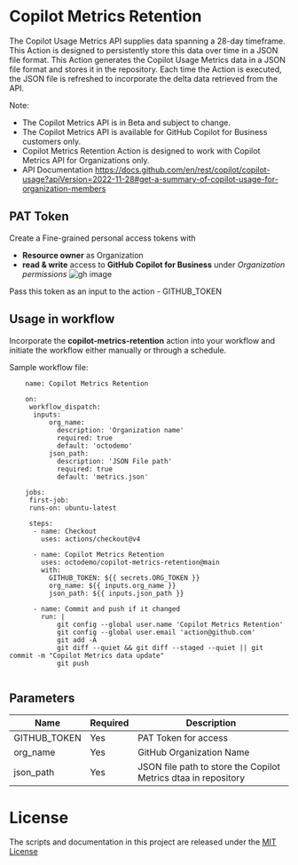 # Copilot Metrics Retention
The Copilot Usage Metrics API supplies data spanning a 28-day timeframe. This Action is designed to persistently store this data over time in a JSON file format. This Action generates the Copilot Usage Metrics data in a JSON file format and stores it in the repository. Each time the Action is executed, the JSON file is refreshed to incorporate the delta data retrieved from the API.

Note: 
- The Copilot Metrics API is in Beta and subject to change.
- The Copilot Metrics API is available for GitHub Copilot for Business customers only.
- Copilot Metrics Retention Action is designed to work with Copilot Metrics API for Organizations only.
- API Documentation https://docs.github.com/en/rest/copilot/copilot-usage?apiVersion=2022-11-28#get-a-summary-of-copilot-usage-for-organization-members



## PAT Token
Create a Fine-grained personal access tokens with 
       
  - **Resource owner** as Organization
  - **read & write** access to **GitHub Copilot for Business** under _Organization permissions_
        ![gh image](https://github.com/octodemo/copilot-metrics-retention/assets/10282550/a9f8750a-ee61-467a-b7d7-059fc16b9ab7)


Pass this token as an input to the action - GITHUB_TOKEN


## Usage in workflow

Incorporate the **copilot-metrics-retention** action into your workflow and initiate the workflow either manually or through a schedule. 

Sample workflow file:

```
    name: Copilot Metrics Retention

    on:
     workflow_dispatch:
      inputs:
          org_name: 
            description: 'Organization name'
            required: true
            default: 'octodemo'
          json_path:
            description: 'JSON File path'
            required: true
            default: 'metrics.json'
         
    jobs:
     first-job:
     runs-on: ubuntu-latest
    
     steps:
      - name: Checkout
        uses: actions/checkout@v4

      - name: Copilot Metrics Retention 
        uses: octodemo/copilot-metrics-retention@main
        with:        
          GITHUB_TOKEN: ${{ secrets.ORG_TOKEN }}
          org_name: ${{ inputs.org_name }} 
          json_path: ${{ inputs.json_path }} 
    
      - name: Commit and push if it changed
        run: |
            git config --global user.name 'Copilot Metrics Retention'
            git config --global user.email 'action@github.com'
            git add -A
            git diff --quiet && git diff --staged --quiet || git commit -m "Copilot Metrics data update"
            git push
     
```

## Parameters

| Name                           | Required  | Description                                                           |
|--------------------------------|------------|----------------------------------------------------------------------|
| GITHUB_TOKEN                 | Yes | PAT Token for access    |
| org_name                       | Yes | GitHub Organization Name                                      |
| json_path                       | Yes | JSON file path to store the Copilot Metrics dtaa in repository                          |



# License

The scripts and documentation in this project are released under the [MIT License](./LICENSE)
